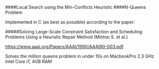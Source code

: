####Local Search using the Min-Conflicts Heuristic
####N-Queens Problem

Implemented in C (as best as possible) according to the paper:

#####Solving Large-Scale Constraint Satisfaction and Scheduling Problems Using a Heuristic Repair Method
(Minton S. et al.)

https://www.aaai.org/Papers/AAAI/1990/AAAI90-003.pdf

Solves the million queens problem in under 10s on MacbookPro 2.3 GHz Intel Core i7, 4GB RAM

